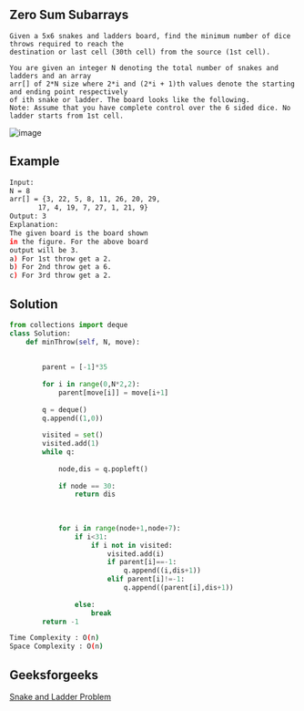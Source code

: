 ## Zero Sum Subarrays
```
Given a 5x6 snakes and ladders board, find the minimum number of dice throws required to reach the 
destination or last cell (30th cell) from the source (1st cell).

You are given an integer N denoting the total number of snakes and ladders and an array 
arr[] of 2*N size where 2*i and (2*i + 1)th values denote the starting and ending point respectively 
of ith snake or ladder. The board looks like the following.
Note: Assume that you have complete control over the 6 sided dice. No ladder starts from 1st cell.
```

![image](https://user-images.githubusercontent.com/94613732/209076201-fb0c8a1e-62d3-4e04-8bab-6b5883263b3d.png)

## Example 
```bash
Input:
N = 8
arr[] = {3, 22, 5, 8, 11, 26, 20, 29, 
       17, 4, 19, 7, 27, 1, 21, 9}
Output: 3
Explanation:
The given board is the board shown
in the figure. For the above board 
output will be 3. 
a) For 1st throw get a 2. 
b) For 2nd throw get a 6.
c) For 3rd throw get a 2.

```


## Solution

``` python
from collections import deque
class Solution:
    def minThrow(self, N, move):
        
        
        parent = [-1]*35
        
        for i in range(0,N*2,2):
            parent[move[i]] = move[i+1]
            
        q = deque()
        q.append((1,0))
        
        visited = set()
        visited.add(1)
        while q:
            
            node,dis = q.popleft()
            
            if node == 30:
                return dis
                
            
             
            for i in range(node+1,node+7):
                if i<31:
                    if i not in visited:
                        visited.add(i)
                        if parent[i]==-1:
                            q.append((i,dis+1))
                        elif parent[i]!=-1:
                            q.append((parent[i],dis+1))
    
                else:
                    break
        return -1
```
```bash
Time Complexity : O(n)
Space Complexity : O(n)
```



## Geeksforgeeks
[Snake and Ladder Problem](https://practice.geeksforgeeks.org/problems/snake-and-ladder-problem4816/1?page=1&difficulty[]=1&difficulty[]=2&status[]=unsolved&category[]=Graph&sortBy=submissions)
